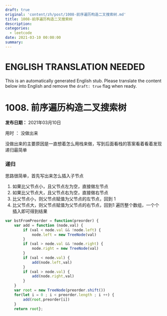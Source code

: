 ```yaml
---
draft: true
original: 'content/zh/post/1008-前序遍历构造二叉搜索树.md'
title: 1008-前序遍历构造二叉搜索树
description: 
categories:
  - leetcode
date: 2021-03-10 00:00:00
summary: 
---
```


# ENGLISH TRANSLATION NEEDED

This is an automatically generated English stub. Please translate the content below into English and remove the `draft: true` flag when ready.

<!-- ORIGINAL CHINESE CONTENT STARTS -->
# 1008. 前序遍历构造二叉搜索树

**发布日期：** 2021年03月10日

用时 ： 没做出来

没做出来的主要原因是一直想着怎么用栈来做，写到后面看栈的答案看着看着发现递归最简单

### 递归

思路很简单，首先写出来怎么插入子节点

1. 如果比父节点小，且父节点左为空，直接做左节点
1. 如果比父节点大，且父节点右为空，直接做右节点
1. 比父节点小，则父节点赋值为父节点的左节点，回到 1
1. 比父节点大，则父节点赋值为父节点的右节点，回到1
遍历整个数组，一个个插入即可得到结果

```javascript
var bstFromPreorder = function(preorder) {
    var add = function (node,val) {
        if (val < node.val && !node.left) {
            node.left = new TreeNode(val)
        }
        if (val > node.val && !node.right) {
            node.right = new TreeNode(val)
        }
        if (val < node.val) {
            add(node.left,val)
        }
        if (val > node.val) {
            add(node.right,val)
        }
    }
    var root = new TreeNode(preorder.shift())
    for(let i = 0 ; i < preorder.length ; i ++) {
        add(root,preorder[i])
    }
    return root};
```
<!-- ORIGINAL CHINESE CONTENT ENDS -->
